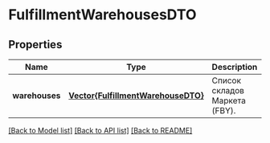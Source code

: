 # FulfillmentWarehousesDTO


## Properties
Name | Type | Description | Notes
------------ | ------------- | ------------- | -------------
**warehouses** | [**Vector{FulfillmentWarehouseDTO}**](FulfillmentWarehouseDTO.md) | Список складов Маркета (FBY). | [default to nothing]


[[Back to Model list]](../README.md#models) [[Back to API list]](../README.md#api-endpoints) [[Back to README]](../README.md)


